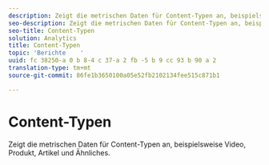 ```yaml
---
description: Zeigt die metrischen Daten für Content-Typen an, beispielsweise Video, Produkt, Artikel und Ähnliches.
seo-description: Zeigt die metrischen Daten für Content-Typen an, beispielsweise Video, Produkt, Artikel und Ähnliches.
seo-title: Content-Typen
solution: Analytics
title: Content-Typen
topic: 'Berichte    '
uuid: fc 38250-a 0 b 8-4 c 37-a 2 fb -5 b 9 cc 93 b 90 a 2
translation-type: tm+mt
source-git-commit: 86fe1b3650100a05e52fb2102134fee515c871b1

---
```



# Content-Typen

Zeigt die metrischen Daten für Content-Typen an, beispielsweise Video, Produkt, Artikel und Ähnliches.

